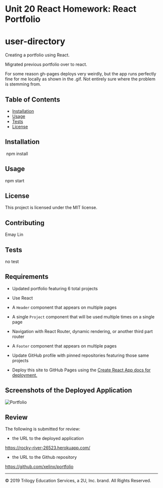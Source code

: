 # Unit 20 React Homework: React Portfolio

# user-directory

Creating a portfolio using React.

Migrated previous portfolio over to react.

For some reason gh-pages deploys very weirdly, but the app runs perfectly fine for me locally as shown in the .gif. Not entirely sure where the problem is stemming from.

## Table of Contents
  - [Installation](#installation)
  - [Usage](#usage)
  - [Tests](#tests)
  - [License](#license)

## Installation
  ​
npm install

## Usage
npm start

## License
This project is licensed under the MIT license.

## Contributing
Emay Lin

## Tests
no test

## Requirements

* Updated portfolio featuring 6 total projects

* Use React

* A `Header` component that appears on multiple pages

* A single `Project` component that will be used multiple times on a single page 

* Navigation with React Router, dynamic rendering, or another third part router

* A `Footer` component that appears on multiple pages

* Update GitHub profile with pinned repositories featuring those same projects

* Deploy this site to GitHub Pages using the [Create React App docs for deployment.](https://create-react-app.dev/docs/deployment/#github-pages)

## Screenshots of the Deployed Application 
![Portfolio](https://user-images.githubusercontent.com/66236313/100091197-28dbaa00-2e09-11eb-9463-f78de9540a67.gif)

## Review

The following is submitted for review:

* the URL to the deployed application

https://rocky-river-26523.herokuapp.com/ 

* the URL to the Github repository

https://github.com/xelinx/portfolio

- - -
© 2019 Trilogy Education Services, a 2U, Inc. brand. All Rights Reserved.
